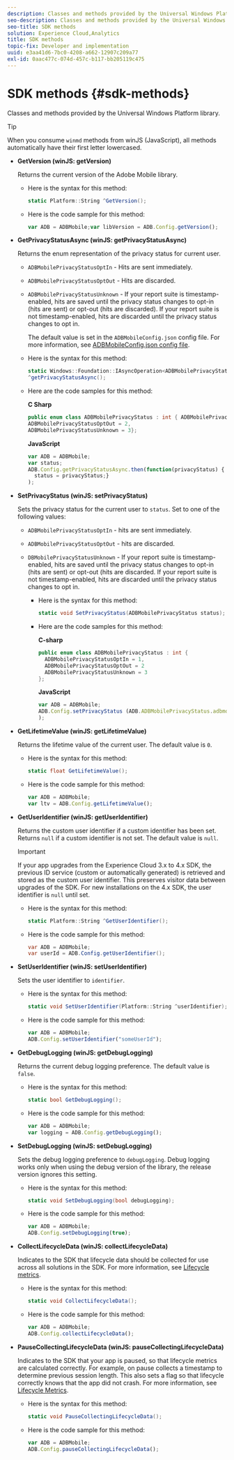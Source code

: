 ```yaml
---
description: Classes and methods provided by the Universal Windows Platform library.
seo-description: Classes and methods provided by the Universal Windows Platform library.
seo-title: SDK methods
solution: Experience Cloud,Analytics
title: SDK methods
topic-fix: Developer and implementation
uuid: e3aa41d6-7bc0-4208-a662-12907c209a77
exl-id: 0aac477c-074d-457c-b117-bb205119c475
---
```

# SDK methods {#sdk-methods}

Classes and methods provided by the Universal Windows Platform library.

>[!TIP]
>
>When you consume `winmd` methods from winJS (JavaScript), all methods automatically have their first letter lowercased.

* **GetVersion (winJS: getVersion)**

  Returns the current version of the Adobe Mobile library. 

  * Here is the syntax for this method:

    ```csharp
    static Platform::String ^GetVersion();
    ```

  * Here is the code sample for this method:

    ```js
    var ADB = ADBMobile;var libVersion = ADB.Config.getVersion();
    ```

* **GetPrivacyStatusAsync (winJS: getPrivacyStatusAsync)**

  Returns the enum representation of the privacy status for current user. 
  
  * `ADBMobilePrivacyStatusOptIn` - Hits are sent immediately.
  * `ADBMobilePrivacyStatusOptOut` - Hits are discarded.
  * `ADBMobilePrivacyStatusUnknown` - If your report suite is timestamp-enabled, hits are saved until the privacy status changes to opt-in (hits are sent) or opt-out (hits are discarded). If your report suite is not timestamp-enabled, hits are discarded until the privacy status changes to opt in. 
  
    The default value is set in the `ADBMobileConfig.json` config file. For more information, see [ADBMobileConfig.json config file](/help/universal-windows/c-configuration/c.json.md). 

  * Here is the syntax for this method:

    ```csharp
    static Windows::Foundation::IAsyncOperation<ADBMobilePrivacyStatus>
    ^getPrivacyStatusAsync();
    ```

  * Here are the code samples for this method:

    **C Sharp**

    ```csharp
    public enum class ADBMobilePrivacyStatus : int { ADBMobilePrivacyStatusOptIn = 1, 
    ADBMobilePrivacyStatusOptOut = 2, 
    ADBMobilePrivacyStatusUnknown = 3};
    ``` 

    **JavaScript**

    ```javascript
    var ADB = ADBMobile;
    var status;
    ADB.Config.getPrivacyStatusAsync.then(function(privacyStatus) {
      status = privacyStatus;}
    );
    ```

* **SetPrivacyStatus (winJS: setPrivacyStatus)**

  Sets the privacy status for the current user to `status`. Set to one of the following values:  
  * `ADBMobilePrivacyStatusOptIn` - hits are sent immediately.  
  * `ADBMobilePrivacyStatusOptOut` - hits are discarded.
  * `DBMobilePrivacyStatusUnknown` - If your report suite is timestamp-enabled, hits are saved until the privacy status changes to opt-in (hits are sent) or opt-out (hits are discarded. If your report suite is not timestamp-enabled, hits are discarded until the privacy status changes to opt in.

    * Here is the syntax for this method:

      ```csharp
      static void SetPrivacyStatus(ADBMobilePrivacyStatus status);
      ```

    * Here are the code samples for this method:

      **C-sharp**
 
      ```csharp
      public enum class ADBMobilePrivacyStatus : int { 
        ADBMobilePrivacyStatusOptIn = 1, 
        ADBMobilePrivacyStatusOptOut = 2
        ADBMobilePrivacyStatusUnknown = 3
      };
      ```

      **JavaScript**

      ```js
      var ADB = ADBMobile;
      ADB.Config.setPrivacyStatus (ADB.ADBMobilePrivacyStatus.adbmobilePrivacyStatusOptIn
      );
      ```

* **GetLifetimeValue (winJS: getLifetimeValue)**

  Returns the lifetime value of the current user. The default value is `0`.

  * Here is the syntax for this method:
  
    ```csharp
    static float GetLifetimeValue(); 
    ```

  * Here is the code sample for this method:

    ```js
    var ADB = ADBMobile;
    var ltv = ADB.Config.getLifetimeValue();
    ```

* **GetUserIdentifier (winJS: getUserIdentifier)**

  Returns the custom user identifier if a custom identifier has been set. Returns `null` if a custom identifier is not set.
  The default value is `null`. 
  
  >[!IMPORTANT]
  >
  >If your app upgrades from the Experience Cloud 3.x to 4.x SDK, the previous ID service (custom or automatically generated) is retrieved and stored as the custom user identifier. This preserves visitor data between upgrades of the SDK. For new installations on the 4.x SDK, the user identifier is `null` until set. 

  * Here is the syntax for this method:

    ```csharp
    static Platform::String ^GetUserIdentifier(); 
    ```

  * Here is the code sample for this method:

    ```csharp
    var ADB = ADBMobile;
    var userId = ADB.Config.getUserIdentifier(); 
    ```

* **SetUserIdentifier (winJS: setUserIdentifier)**

  Sets the user identifier to `identifier`.

  * Here is the syntax for this method:

    ```csharp
    static void SetUserIdentifier(Platform::String ^userIdentifier); 
    ```

  * Here is the code sample for this method:

    ```javascript
    var ADB = ADBMobile;
    ADB.Config.setUserIdentifier("someUserId");
    ```

* **GetDebugLogging (winJS: getDebugLogging)**

  Returns the current debug logging preference. The default value is `false`.

  * Here is the syntax for this method:

    ```csharp
    static bool GetDebugLogging();
    ```

  * Here is the code sample for this method:

    ```javascript
    var ADB = ADBMobile;
    var logging = ADB.Config.getDebugLogging();
    ```

* **SetDebugLogging (winJS: setDebugLogging)**

  Sets the debug logging preference to `debugLogging`. Debug logging works only when using the debug version of the library, the release version ignores this setting.

  * Here is the syntax for this method:

    ```csharp
    static void SetDebugLogging(bool debugLogging);
    ```

  * Here is the code sample for this method:

    ```js
    var ADB = ADBMobile;
    ADB.Config.setDebugLogging(true);
    ```

* **CollectLifecycleData (winJS: collectLifecycleData)**

  Indicates to the SDK that lifecycle data should be collected for use across all solutions in the SDK. For more information, see  [Lifecycle metrics](/help/universal-windows/metrics.md). 

  * Here is the syntax for this method:

    ```csharp
    static void CollectLifecycleData();
    ```

  * Here is the code sample for this method:

    ```js
    var ADB = ADBMobile;
    ADB.Config.collectLifecycleData();
    ```

* **PauseCollecting​LifecycleData (winJS: pauseCollecting​LifecycleData)**

  Indicates to the SDK that your app is paused, so that lifecycle metrics are calculated correctly. For example, on pause collects a timestamp to determine previous session length. This also sets a flag so that lifecycle correctly knows that the app did not crash. For more information, see [Lifecycle Metrics](/help/universal-windows/metrics.md). 

  * Here is the syntax for this method:

    ```csharp
    static void PauseCollectingLifecycleData();
    ```

  * Here is the code sample for this method:

    ```js
    var ADB = ADBMobile;
    ADB.Config.pauseCollectingLifecycleData(); 
    ```
